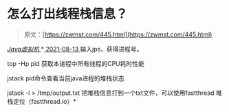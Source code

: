 <!--yml
category: 未分类
date: 0001-01-01 00:00:00
--->

# 怎么打出线程栈信息？

> 原文：[https://zwmst.com/445.html](https://zwmst.com/445.html)

   [ *Java虚拟机* ](https://zwmst.com/java%e8%99%9a%e6%8b%9f%e6%9c%ba)*[ <time datetime="2021-08-14T06:48:34+08:00"> 2021-08-13 </time> ](https://zwmst.com/445.html)  输入jps，获得进程号。

top -Hp pid 获取本进程中所有线程的CPU耗时性能

jstack pid命令查看当前java进程的堆栈状态

jstack -l > /tmp/output.txt 把堆栈信息打到一个txt文件，可以使用fastthread 堆栈定位（fastthread.io）*